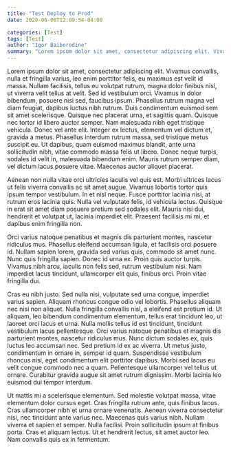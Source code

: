 ```yaml
---
title: "Test Deploy to Prod"
date: 2020-06-08T12:09:54-04:00

categories: [Test]
tags: [Test]
author: "Igor Baiborodine"
summary: "Lorem ipsum dolor sit amet, consectetur adipiscing elit. Vivamus convallis, nulla et fringilla varius, leo enim porttitor felis, eu maximus est velit id massa."
---
```


Lorem ipsum dolor sit amet, consectetur adipiscing elit. Vivamus convallis, nulla et fringilla varius, leo enim porttitor felis, eu maximus est velit id massa. Nullam facilisis, tellus eu volutpat rutrum, magna dolor finibus nisl, ut viverra velit tellus at velit. Sed id vestibulum orci. Vivamus in dolor bibendum, posuere nisi sed, faucibus ipsum. Phasellus rutrum magna vel diam feugiat, dapibus luctus nibh rutrum. Duis condimentum euismod sem sit amet scelerisque. Quisque nec placerat urna, et sagittis quam. Quisque nec tortor id libero auctor semper. Nam malesuada nibh eget tristique vehicula. Donec vel ante elit. Integer ex lectus, elementum vel dictum et, gravida a metus. Phasellus interdum rutrum massa, sed tristique metus suscipit eu. Ut dapibus, quam euismod maximus blandit, ante urna sollicitudin nibh, vitae commodo massa felis ut libero. Donec neque turpis, sodales id velit in, malesuada bibendum enim. Mauris rutrum semper diam, vel dictum lacus posuere vitae. Maecenas auctor aliquet placerat.

Aenean non nulla vitae orci ultricies iaculis vel quis est. Morbi ultrices lacus ut felis viverra convallis ac sit amet augue. Vivamus lobortis tortor quis ipsum tempor vestibulum. In et nisl neque. Fusce porttitor lacinia nisi, at rutrum eros lacinia quis. Nulla vel vulputate felis, id vehicula lectus. Quisque in erat sit amet diam posuere pretium sed sodales elit. Mauris nisi dui, hendrerit et volutpat ut, lacinia imperdiet elit. Praesent facilisis mi mi, et dapibus enim fringilla non.

Orci varius natoque penatibus et magnis dis parturient montes, nascetur ridiculus mus. Phasellus eleifend accumsan ligula, et facilisis orci posuere id. Nullam sapien lorem, gravida sed varius quis, commodo sit amet nunc. Nunc quis fringilla sapien. Donec id urna ex. Proin quis auctor turpis. Vivamus nibh arcu, iaculis non felis sed, rutrum vestibulum nisi. Nam imperdiet lacus tincidunt, ullamcorper elit quis, finibus orci. Proin vitae fringilla dui.

Cras eu nibh justo. Sed nulla nisi, vulputate sed urna congue, imperdiet varius sapien. Aliquam rhoncus congue odio vel lobortis. Phasellus aliquam nec nisi non aliquet. Nulla fringilla convallis nisl, a eleifend est pretium id. Ut aliquam, leo bibendum condimentum elementum, tellus erat tincidunt leo, ut laoreet orci lacus et urna. Nulla mollis tellus id est tincidunt, tincidunt vestibulum lacus pellentesque. Orci varius natoque penatibus et magnis dis parturient montes, nascetur ridiculus mus. Nunc dictum sodales ex, quis luctus leo accumsan nec. Sed pretium id ex ac viverra. Ut metus justo, condimentum in ornare in, semper id quam. Suspendisse vestibulum rhoncus nisi, eget condimentum elit porttitor dapibus. Morbi sed lacus eu velit congue commodo nec a quam. Pellentesque ullamcorper vel tellus ut ornare. Curabitur gravida augue sit amet rutrum dignissim. Morbi lacinia leo euismod dui tempor interdum.

Ut mattis mi a scelerisque elementum. Sed molestie volutpat massa, vitae elementum dolor cursus eget. Cras fringilla rutrum ante, quis finibus lacus. Cras ullamcorper nibh et urna ornare venenatis. Aenean viverra consectetur nisi, nec tincidunt ante varius nec. Maecenas quis varius nibh. Nullam viverra et sapien et semper. Nulla facilisi. Proin sollicitudin ipsum at finibus porta. Cras et aliquam lectus. Ut et hendrerit lectus, sit amet auctor leo. Nam convallis quis ex in fermentum.